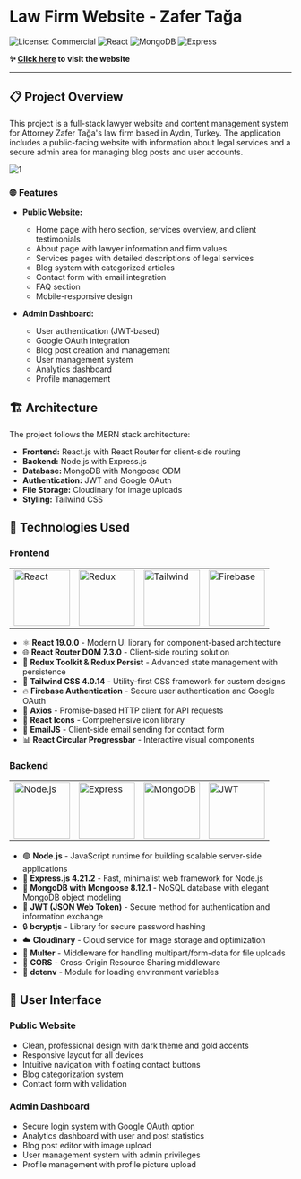 # Law Firm Website - Zafer Tağa

![License: Commercial](https://img.shields.io/badge/License-Commercial-orange)
![React](https://img.shields.io/badge/React-19.0.0-blue)
![MongoDB](https://img.shields.io/badge/MongoDB-8.12.1-green)
![Express](https://img.shields.io/badge/Express-4.21.2-lightgrey)



**✨ [Click here](https://zafer-taga.vercel.app) to visit the website**


---

## 📋 Project Overview

This project is a full-stack lawyer website and content management system for Attorney Zafer Tağa's law firm based in Aydın, Turkey. The application includes a public-facing website with information about legal services and a secure admin area for managing blog posts and user accounts.


![1](https://github.com/user-attachments/assets/6949bd71-75fc-4031-8955-c2598ed0bd29)


### 🌐 Features

- **Public Website:**
  - Home page with hero section, services overview, and client testimonials
  - About page with lawyer information and firm values
  - Services pages with detailed descriptions of legal services
  - Blog system with categorized articles
  - Contact form with email integration
  - FAQ section
  - Mobile-responsive design

- **Admin Dashboard:**
  - User authentication (JWT-based)
  - Google OAuth integration
  - Blog post creation and management
  - User management system
  - Analytics dashboard
  - Profile management

## 🏗️ Architecture

The project follows the MERN stack architecture:

- **Frontend:** React.js with React Router for client-side routing
- **Backend:** Node.js with Express.js
- **Database:** MongoDB with Mongoose ODM
- **Authentication:** JWT and Google OAuth
- **File Storage:** Cloudinary for image uploads
- **Styling:** Tailwind CSS

## 🚀 Technologies Used

### Frontend
<table>
  <tr>
    <td><img src="https://img.shields.io/badge/-React-61DAFB?style=flat&logo=react&logoColor=black" alt="React" width="100"/></td>
    <td><img src="https://img.shields.io/badge/-Redux-764ABC?style=flat&logo=redux&logoColor=white" alt="Redux" width="100"/></td>
    <td><img src="https://img.shields.io/badge/-Tailwind-38B2AC?style=flat&logo=tailwind-css&logoColor=white" alt="Tailwind" width="100"/></td>
    <td><img src="https://img.shields.io/badge/-Firebase-FFCA28?style=flat&logo=firebase&logoColor=black" alt="Firebase" width="100"/></td>
  </tr>
</table>

- ⚛️ **React 19.0.0** - Modern UI library for component-based architecture
- 🌐 **React Router DOM 7.3.0** - Client-side routing solution
- 🔄 **Redux Toolkit & Redux Persist** - Advanced state management with persistence
- 🎨 **Tailwind CSS 4.0.14** - Utility-first CSS framework for custom designs
- 🔥 **Firebase Authentication** - Secure user authentication and Google OAuth
- 📡 **Axios** - Promise-based HTTP client for API requests
- 🔣 **React Icons** - Comprehensive icon library
- 📧 **EmailJS** - Client-side email sending for contact form
- 📊 **React Circular Progressbar** - Interactive visual components

### Backend
<table>
  <tr>
    <td><img src="https://img.shields.io/badge/-Node.js-339933?style=flat&logo=node.js&logoColor=white" alt="Node.js" width="100"/></td>
    <td><img src="https://img.shields.io/badge/-Express-000000?style=flat&logo=express&logoColor=white" alt="Express" width="100"/></td>
    <td><img src="https://img.shields.io/badge/-MongoDB-47A248?style=flat&logo=mongodb&logoColor=white" alt="MongoDB" width="100"/></td>
    <td><img src="https://img.shields.io/badge/-JWT-000000?style=flat&logo=json-web-tokens&logoColor=white" alt="JWT" width="100"/></td>
  </tr>
</table>

- 🟢 **Node.js** - JavaScript runtime for building scalable server-side applications
- 🚂 **Express.js 4.21.2** - Fast, minimalist web framework for Node.js
- 🍃 **MongoDB with Mongoose 8.12.1** - NoSQL database with elegant MongoDB object modeling
- 🔐 **JWT (JSON Web Token)** - Secure method for authentication and information exchange
- 🔒 **bcryptjs** - Library for secure password hashing
- ☁️ **Cloudinary** - Cloud service for image storage and optimization
- 📁 **Multer** - Middleware for handling multipart/form-data for file uploads
- 🔀 **CORS** - Cross-Origin Resource Sharing middleware
- 🔧 **dotenv** - Module for loading environment variables

## 📱 User Interface

### Public Website
- Clean, professional design with dark theme and gold accents
- Responsive layout for all devices
- Intuitive navigation with floating contact buttons
- Blog categorization system
- Contact form with validation

### Admin Dashboard
- Secure login system with Google OAuth option
- Analytics dashboard with user and post statistics
- Blog post editor with image upload
- User management system with admin privileges
- Profile management with profile picture upload
